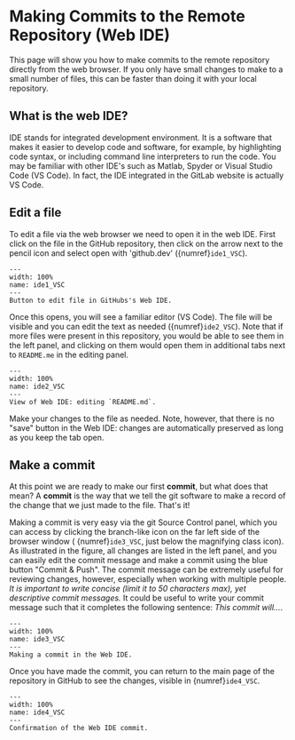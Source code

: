 # Making Commits to the Remote Repository (Web IDE)

This page will show you how to make commits to the remote repository directly from the web browser. If you only have small changes to make to a small number of files, this can be faster than doing it with your local repository.

## What is the web IDE?

IDE stands for integrated development environment. It is a software that makes it easier to develop code and software, for example, by highlighting code syntax, or including command line interpreters to run the code. You may be familiar with other IDE's such as Matlab, Spyder or Visual Studio Code (VS Code). In fact, the IDE integrated in the GitLab website is actually VS Code.

## Edit a file

To edit a file via the web browser we need to open it in the web IDE. First click on the file in the GitHub repository, then click on the arrow next to the pencil icon and select open with 'github.dev' ({numref}`ide1_VSC`).

```{figure} images/ide1.png
---
width: 100%
name: ide1_VSC
---
Button to edit file in GitHubs's Web IDE.
```

Once this opens, you will see a familiar editor (VS Code). The file will be visible and you can edit the text as needed ({numref}`ide2_VSC`). Note that if more files were present in this repository, you would be able to see them in the left panel, and clicking on them would open them in additional tabs next to `README.me` in the editing panel.

```{figure} images/ide2.png
---
width: 100%
name: ide2_VSC
---
View of Web IDE: editing `README.md`.
```

Make your changes to the file as needed. Note, however, that there is no "save" button in the Web IDE: changes are automatically preserved as long as you keep the tab open.

## Make a commit

At this point we are ready to make our first **commit**, but what does that mean? A **commit** is the way that we tell the git software to make a record of the change that we just made to the file. That's it!

Making a commit is very easy via the git Source Control panel, which you can access by clicking the branch-like icon on the far left side of the browser window ( {numref}`ide3_VSC`, just below the magnifying class icon). As illustrated in the figure, all changes are listed in the left panel, and you can easily edit the commit message and make a commit using the blue button "Commit & Push". The commit message can be extremely useful for reviewing changes, however, especially when working with multiple people. *It is important to write concise (limit it to 50 characters max), yet descriptive commit messages.* It could be useful to write your commit message such that it completes the following sentence: _This commit will..._.

```{figure} images/ide3.png
---
width: 100%
name: ide3_VSC
---
Making a commit in the Web IDE.
```

Once you have made the commit, you can return to the main page of the repository in GitHub to see the changes, visible in {numref}`ide4_VSC`.

```{figure} images/ide4.png
---
width: 100%
name: ide4_VSC
---
Confirmation of the Web IDE commit.
```